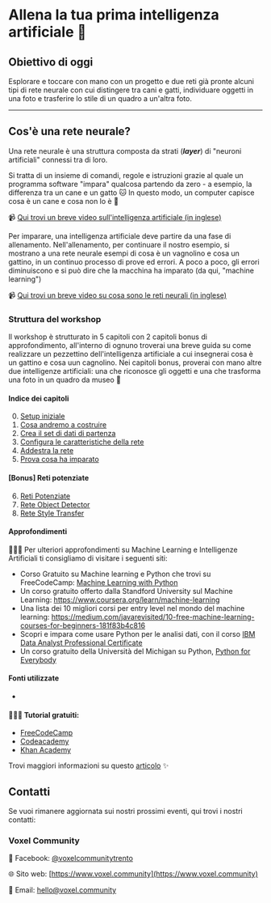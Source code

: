 # Allena la tua prima intelligenza artificiale 🧠

## Obiettivo di oggi

Esplorare e toccare con mano con un progetto e due reti già pronte alcuni tipi di rete neurale con cui distingere tra cani e gatti, individuare oggetti in una foto e trasferire lo stile di un quadro a un'altra foto.

---

## Cos'è una rete neurale?

Una rete neurale è una struttura composta da strati (***layer***) di "neuroni artificiali" connessi tra di loro.

Si tratta di un insieme di comandi, regole e istruzioni grazie al quale un programma software "impara" qualcosa partendo da zero - a esempio, la differenza tra un cane e un gatto 🐱 In questo modo, un computer capisce cosa è un cane e cosa non lo è 🐶

📹 [Qui trovi un breve video sull'intelligenza artificiale (in inglese)](https://www.youtube.com/watch?v=c0m6yaGlZh4)

Per imparare, una intelligenza artificiale deve partire da una fase di allenamento. Nell'allenamento, per continuare il nostro esempio, si mostrano a una rete neurale esempi di cosa è un vagnolino e cosa un gattino, in un continuo processo di prove ed errori. A poco a poco, gli errori diminuiscono e si può dire che la macchina ha imparato (da qui, "machine learning")

📹 [Qui trovi un breve video su cosa sono le reti neurali (in inglese)](https://www.youtube.com/watch?v=bfmFfD2RIcg)

### Struttura del workshop

Il workshop è strutturato in 5 capitoli con 2 capitoli bonus di approfondimento, all'interno di ognuno troverai una breve guida su come realizzare un pezzettino dell'intelligenza artificiale a cui insegnerai cosa è un gattino e cosa uun cagnolino. Nei capitoli bonus, proverai con mano altre due intelligenze artificiali: una che riconosce gli oggetti e una che trasforma una foto in un quadro da museo 🤩 

#### Indice dei capitoli

00. [Setup iniziale](00-setup)
01. [Cosa andremo a costruire](01-classificatore-come-funziona)
02. [Crea il set di dati di partenza](02-dataset-immagini)
03. [Configura le caratteristiche della rete](03-crea-rete)
04. [Addestra la rete](04-addestra-rete)
05. [Prova cosa ha imparato](05-cosa-ha-imparato)

#### [Bonus] Reti potenziate

06. [Reti Potenziate](reti-potenziate)
07. [Rete Object Detector](reti-potenziate/object-detector)
08. [Rete Style Transfer](reti-potenziate/style-transfer)

#### Approfondimenti

👩🏻‍💻 Per ulteriori approfondimenti su Machine Learning e Intelligenze Artificiali ti consigliamo di visitare i seguenti siti:

- Corso Gratuito su Machine learning e Python che trovi su FreeCodeCamp: [Machine Learning with Python](https://www.freecodecamp.org/learn/machine-learning-with-python/)
- Un corso gratuito offerto dalla Standford University sul Machine Learning: https://www.coursera.org/learn/machine-learning
- Una lista dei 10 migliori corsi per entry level nel mondo del machine learning: https://medium.com/javarevisited/10-free-machine-learning-courses-for-beginners-181f83b4c816
- Scopri e impara come usare Python per le analisi dati, con il corso [IBM Data Analyst Professional Certificate](https://www.coursera.org/professional-certificates/ibm-data-analyst)
-  Un corso gratuito della Università del Michigan su Python, [Python for Everybody](https://www.coursera.org/specializations/python)

#### Fonti utilizzate

- 


#### 👩🏻‍💻 Tutorial gratuiti:

- [FreeCodeCamp](https://www.freecodecamp.org/)
- [Codeacademy](https://www.codeacademy.com)
- [Khan Academy](https://it.khanacademy.org/computing/computer-programming/html-css)

Trovi maggiori informazioni su questo [articolo](https://www.voxel.community/it/-/blog/start-here) ✨

## Contatti

Se vuoi rimanere aggiornata sui nostri prossimi eventi, qui trovi i nostri contatti: 

### Voxel Community

🔵 Facebook: [@voxelcommunitytrento](https://www.facebook.com/voxelcommunitytrento)

🌐 Sito web: [https://www.voxel.community](https://www.voxel.community)

📧 Email: [hello@voxel.community](mailto:hello@voxel.community)
